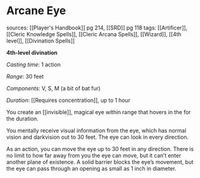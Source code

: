 # Arcane Eye
sources: [[Player's Handbook]] pg 214, [[SRD]] pg 118
tags: [[Artificer]], [[Cleric Knowledge Spells]], [[Cleric Arcana Spells]], [[Wizard]], [[4th level]], [[Divination Spells]]

**4th-level divination**

*Casting time*: 1 action

*Range*: 30 feet

*Components*: V, S, M (a bit of bat fur)

*Duration*: [[Requires concentration]], up to 1 hour

You create an [[invisible]], magical eye within range that hovers in the for the duration.

You mentally receive visual information from the eye, which has normal vision and darkvision out to 30 feet. The eye can look in every direction.

As an action, you can move the eye up to 30 feet in any direction. There is no limit to how far away from you the eye can move, but it can’t enter another plane of existence. A solid barrier blocks the eye’s movement, but the eye can pass through an opening as small as 1 inch in diameter.
